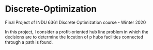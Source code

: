 # Discrete-Optimization
Final Project of INDU 6361 Discrete Optimization course - Winter 2020

In this project, I consider a profit-oriented hub line problem in which the decisions are to determine the location of
p hubs facilities connected through a path is found. 
